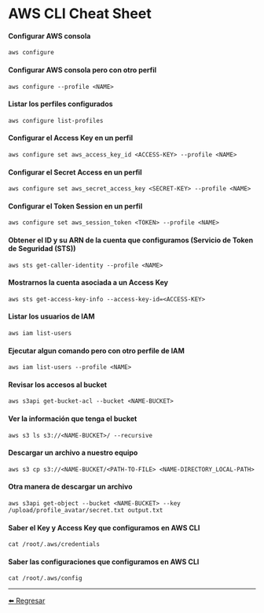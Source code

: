 # AWS CLI Cheat Sheet

#### Configurar AWS consola
```
aws configure
```

#### Configurar AWS consola pero con otro perfil
```
aws configure --profile <NAME>
```

#### Listar los perfiles configurados
```
aws configure list-profiles
```

#### Configurar el Access Key en un perfil
```
aws configure set aws_access_key_id <ACCESS-KEY> --profile <NAME>
```

#### Configurar el Secret Access en un perfil
```
aws configure set aws_secret_access_key <SECRET-KEY> --profile <NAME>
```

#### Configurar el Token Session en un perfil
```
aws configure set aws_session_token <TOKEN> --profile <NAME>
```

#### Obtener el ID y su ARN de la cuenta que configuramos (Servicio de Token de Seguridad (STS))
```
aws sts get-caller-identity --profile <NAME>
```

#### Mostrarnos la cuenta asociada a un Access Key
```
aws sts get-access-key-info --access-key-id=<ACCESS-KEY>
```

#### Listar los usuarios de IAM
```
aws iam list-users
```

#### Ejecutar algun comando pero con otro perfile de IAM
```
aws iam list-users --profile <NAME>
```

#### Revisar los accesos al bucket
```
aws s3api get-bucket-acl --bucket <NAME-BUCKET>
```

#### Ver la información que tenga el bucket
```
aws s3 ls s3://<NAME-BUCKET>/ --recursive
```

#### Descargar un archivo a nuestro equipo
```
aws s3 cp s3://<NAME-BUCKET/<PATH-TO-FILE> <NAME-DIRECTORY_LOCAL-PATH>
```

#### Otra manera de descargar un archivo
```
aws s3api get-object --bucket <NAME-BUCKET> --key /upload/profile_avatar/secret.txt output.txt
```

#### Saber el Key y Access Key que configuramos en AWS CLI
```
cat /root/.aws/credentials
```

#### Saber las configuraciones que configuramos en AWS CLI
```
cat /root/.aws/config
```

---

[:arrow_left: Regresar](https://github.com/m4lal0/cheatsheets)